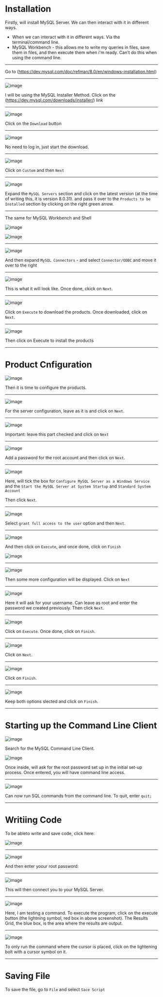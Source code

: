 # Installation

<!-- Lesson 9 - Installation: START HERE!-->

Firstly, will install MySQL Server. We can then interact with it in different ways.

* When we can interact with it in different ways. Via the terminal/command line.  
* MySQL Workbench - this allows me to write my queries in files, save them in files, and then execute them when i'm ready. Can't do this when using the command line. 

---

Go to (https://dev.mysql.com/doc/refman/8.0/en/windows-installation.html)

---

![image](https://user-images.githubusercontent.com/107522496/204855345-48633f5c-eb9b-4210-b71c-71dd35531861.png)

I will be using the MySQL Installer Method. Click on the (https://dev.mysql.com/downloads/installer/) link

---

![image](https://user-images.githubusercontent.com/107522496/204856030-bbfc0fce-fe1e-458d-8c10-944285c3247e.png)

Click on the `Download` button 

---

![image](https://user-images.githubusercontent.com/107522496/204856311-88503ace-4395-4109-b4fa-628eda20f1fe.png)

No need to log in, just start the download.

---

![image](https://user-images.githubusercontent.com/107522496/205020678-12884f5b-b6db-4622-8ad4-555797de2069.png)

Click on `Custom` and then `Next`

---

![image](https://user-images.githubusercontent.com/107522496/205021299-c804a669-d7cc-49f9-b9f9-63a2f03c0987.png)

Expand the `MySQL Servers` section and click on the latest version (at the time of writing this, it is version 8.0.31). and pass it over to the `Products to be Installed` section by clicking on the right green arrow. 

---

The same for MySQL Workbench and Shell 

![image](https://user-images.githubusercontent.com/107522496/205022579-a1c874c0-9a00-4e93-b787-164fadb9d07b.png)

![image](https://user-images.githubusercontent.com/107522496/205022386-439d88a5-ff3a-49eb-bcf8-62f6825571cc.png)

---

![image](https://user-images.githubusercontent.com/107522496/205022995-5c399c8f-7a42-4349-b657-3cb3272cfd56.png)

And then expand `MySQL Connectors` - and select `Connector/ODBC` and move it over to the right 

---

![image](https://user-images.githubusercontent.com/107522496/205024249-2f0fb850-1d55-47be-b3ff-3fe22619b826.png)

This is what it will look like. Once done, ckick on `Next`.

---

![image](https://user-images.githubusercontent.com/107522496/205025251-c9f8b949-0043-4473-a249-b0b00cbe577f.png)

Click on `Execute` to download the products. Once downloaded, click on `Next`.

---

![image](https://user-images.githubusercontent.com/107522496/205025443-54e86335-75de-4277-83c5-458b3409bcc1.png)

Then click on Execute to install the products 

---

# Product Cnfiguration 

![image](https://user-images.githubusercontent.com/107522496/205025979-e588333d-a785-4ab5-9c27-ec212fd80bb8.png)

Then it is time to configure the products.

---

![image](https://user-images.githubusercontent.com/107522496/205026144-a030d2c9-9010-46cc-a9f0-d91cee0d7d07.png)

For the server configuration, leave as it is and click on `Next`.

---

![image](https://user-images.githubusercontent.com/107522496/205026365-85ea230c-ba32-4624-8cf2-62226d62d40c.png)

Important: leave this part checked and click on `Next`

---

![image](https://user-images.githubusercontent.com/107522496/205026793-536adf33-cd15-42ac-b0f1-c4f1b2f7e0c8.png)

Add a password for the root account and then click on `Next`.

---

![image](https://user-images.githubusercontent.com/107522496/205027950-a3c35cb5-ed0e-497f-96b9-2b38133f6a46.png)

Here, will tick the box for `Configure MySQL Server as a Windows Service` and the `Start the MySQL Server at System Startup` and `Standard System Account`

Then click `Next`.

---

![image](https://user-images.githubusercontent.com/107522496/205028226-1b10a4b5-8c09-4734-adb3-f093d95b7671.png)

Select `grant full access to the user` option and then `Next`.

---

![image](https://user-images.githubusercontent.com/107522496/205028663-b51db69a-edaf-4a57-9d1b-4510e3ebc3b9.png)

And then click on `Execute`, and once done, click on `Finish`

![image](https://user-images.githubusercontent.com/107522496/205028714-8a37d2af-4722-489f-8e41-017b9475c6d4.png)

---

![image](https://user-images.githubusercontent.com/107522496/205028990-9fa89a00-8c19-4d94-a33c-e2762dc7f928.png)

Then some more configuration will be displayed. Click on `Next`

---

![image](https://user-images.githubusercontent.com/107522496/205029416-8052c952-3d6a-41fe-aa3a-396cbf430277.png)

Here it will ask for your username. Can leave as root and enter the password we created previously. Then click `Next`.

---

![image](https://user-images.githubusercontent.com/107522496/205029577-26a359d6-8678-4738-8024-1a79b6685225.png)

Click on `Execute`. Once done, click on `Finish`.

---

![image](https://user-images.githubusercontent.com/107522496/205029866-f90eacae-6a4c-45e9-9c0b-f6891374bad0.png)

Click on `Next`.

---

![image](https://user-images.githubusercontent.com/107522496/205030198-5a083a81-f1e6-4158-9f69-f04a5482b1ed.png)

Click on `Finish`.

---

![image](https://user-images.githubusercontent.com/107522496/205030446-d832498e-745e-4b11-84ce-d3ff90237571.png)

Keep both options slected and click on `Finish`.

---

# Starting up the Command Line Client 

![image](https://user-images.githubusercontent.com/107522496/205031357-7c47290b-5adb-421b-899c-81334cc11c54.png)

Search for the MySQL Command Line Client.

![image](https://user-images.githubusercontent.com/107522496/205031550-a4c805ab-73b8-4771-8447-7ce2f297357d.png)

Once inside, will ask for the root password set up in the initial set-up process. Once entered, you will have command line access.

---

![image](https://user-images.githubusercontent.com/107522496/205032389-a545b528-0e0e-46c2-abbf-2d170a478f6a.png)

Can now run SQL commands from the command line. To quit, enter `quit;`

---

# Writiing Code 

To be ableto write and save code, click here: 

![image](https://user-images.githubusercontent.com/107522496/205033185-ecc82217-e62a-4b6e-af16-530a294dba4e.png)

---

![image](https://user-images.githubusercontent.com/107522496/205033354-f4a127c8-a8e2-44d2-83c1-c021c3cc76ef.png)

And then enter yoour root password:

---

![image](https://user-images.githubusercontent.com/107522496/205033586-512eb911-f391-45f1-9127-ed43b32cd481.png)

This will then connect you to your MySQL Server. 

---

![image](https://user-images.githubusercontent.com/107522496/205034711-89958fd6-f60e-46b3-94fa-f800db5a033e.png)


Here, I am testing a command. To execute the program, click on the execute button (the lightning symbol, red box in above screenshot).
The Results Grid, the blue box, is the area where the results are output.

---

![image](https://user-images.githubusercontent.com/107522496/205035598-d68604dd-2342-421d-a29e-4fff69065269.png)

To only run the command where the cursor is placed, click on the lightening bolt with a cursor symbol on it. 

---

# Saving File 

To save the file, go to `File` and select `Sace Script`












